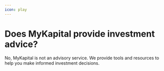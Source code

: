 ```yaml
---
icon: play
---
```


# Does MyKapital provide investment advice?

No, MyKapital is not an advisory service. We provide tools and resources to help you make informed investment decisions.
